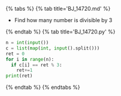 {% tabs %}
{% tab title='BJ_14720.md' %}

* Find how many number is divisible by 3

{% endtab %}
{% tab title='BJ_14720.py' %}

```py
n = int(input())
c = list(map(int, input().split()))
ret = 0
for i in range(n):
  if c[i] == ret % 3:
    ret+=1
print(ret)
```

{% endtab %}
{% endtabs %}